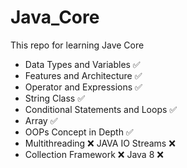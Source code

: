 # Java_Core
This repo for learning Jave Core

- Data Types and Variables ✅
- Features and Architecture ✅
- Operator and Expressions ✅
- String Class ✅
- Conditional Statements and Loops ✅
- Array ✅
- OOPs Concept in Depth ✅
- Multithreading ❌
JAVA IO Streams ❌
- Collection Framework ❌
Java 8 ❌
